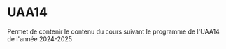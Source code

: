 # UAA14
Permet de contenir le contenu du cours suivant le programme de l'UAA14 de l'année 2024-2025
